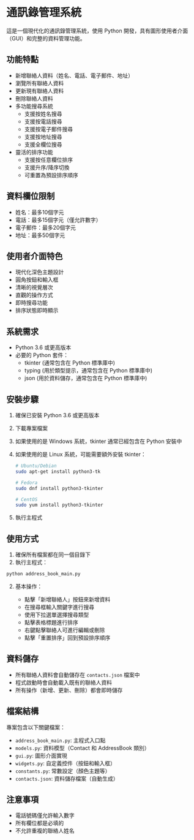 # 通訊錄管理系統

這是一個現代化的通訊錄管理系統，使用 Python 開發，具有圖形使用者介面（GUI）和完整的資料管理功能。

## 功能特點

- 新增聯絡人資料（姓名、電話、電子郵件、地址）
- 瀏覽所有聯絡人資料
- 更新現有聯絡人資料
- 刪除聯絡人資料
- 多功能搜尋系統
  - 支援按姓名搜尋
  - 支援按電話搜尋
  - 支援按電子郵件搜尋
  - 支援按地址搜尋
  - 支援全欄位搜尋
- 靈活的排序功能
  - 支援按任意欄位排序
  - 支援升序/降序切換
  - 可重置為預設排序順序

## 資料欄位限制

- 姓名：最多10個字元
- 電話：最多15個字元（僅允許數字）
- 電子郵件：最多20個字元
- 地址：最多50個字元

## 使用者介面特色

- 現代化深色主題設計
- 圓角按鈕和輸入框
- 清晰的視覺層次
- 直觀的操作方式
- 即時搜尋功能
- 排序狀態即時顯示

## 系統需求

- Python 3.6 或更高版本
- 必要的 Python 套件：
  - tkinter (通常包含在 Python 標準庫中)
  - typing (用於類型提示，通常包含在 Python 標準庫中)
  - json (用於資料儲存，通常包含在 Python 標準庫中)

## 安裝步驟

1. 確保已安裝 Python 3.6 或更高版本
2. 下載專案檔案
3. 如果使用的是 Windows 系統，tkinter 通常已經包含在 Python 安裝中
4. 如果使用的是 Linux 系統，可能需要額外安裝 tkinter：

   ```bash
   # Ubuntu/Debian
   sudo apt-get install python3-tk

   # Fedora
   sudo dnf install python3-tkinter

   # CentOS
   sudo yum install python3-tkinter
   ```

5. 執行主程式

## 使用方式

1. 確保所有檔案都在同一個目錄下
2. 執行主程式：

  ```bash
  python address_book_main.py
  ```

2. 基本操作：

   - 點擊「新增聯絡人」按鈕來新增資料
   - 在搜尋框輸入關鍵字進行搜尋
   - 使用下拉選單選擇搜尋類型
   - 點擊表格標題進行排序
   - 右鍵點擊聯絡人可進行編輯或刪除
   - 點擊「重置排序」回到預設排序順序

## 資料儲存

- 所有聯絡人資料會自動儲存在 `contacts.json` 檔案中
- 程式啟動時會自動載入既有的聯絡人資料
- 所有操作（新增、更新、刪除）都會即時儲存

## 檔案結構

專案包含以下關鍵檔案：
- `address_book_main.py`: 主程式入口點
- `models.py`: 資料模型（Contact 和 AddressBook 類別）
- `gui.py`: 圖形介面實現
- `widgets.py`: 自定義控件（按鈕和輸入框）
- `constants.py`: 常數設定（顏色主題等）
- `contacts.json`: 資料儲存檔案（自動生成）

## 注意事項

- 電話號碼僅允許輸入數字
- 所有欄位都是必填的
- 不允許重複的聯絡人姓名
